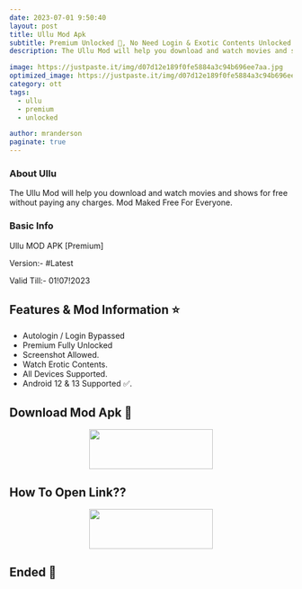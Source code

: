 ```yaml
---
date: 2023-07-01 9:50:40
layout: post
title: Ullu Mod Apk
subtitle: Premium Unlocked 🔞, No Need Login & Exotic Contents Unlocked.
description: The Ullu Mod will help you download and watch movies and shows for free without paying any charges. Mod Maked Free For Everyone.

image: https://justpaste.it/img/d07d12e189f0fe5884a3c94b696ee7aa.jpg
optimized_image: https://justpaste.it/img/d07d12e189f0fe5884a3c94b696ee7aa.jpg
category: ott
tags:
  - ullu
  - premium
  - unlocked

author: mranderson
paginate: true
---
```


### About Ullu 
The Ullu Mod will help you download and watch movies and shows for free without paying any charges. Mod Maked Free For Everyone.

### Basic Info
Ullu MOD APK [Premium]

Version:- #Latest 

Valid Till:- 01!07!2023

<!--page-->

## Features & Mod Information ⭐

- Autologin / Login Bypassed
- Premium Fully Unlocked 
- Screenshot Allowed.
- Watch Erotic Contents.
- All Devices Supported.
- Android 12 & 13 Supported ✅.

## Download Mod Apk 📩

<p align="center"><a href="
https://9qr.de/PkCvkj"><img src="https://img.shields.io/badge/Download-Now-black?&style=for-the-badge&logo=ullu" width="220" height="70.45"></a></p>


## How To Open Link??

<p align="center"><a href="https://t.me/HowToRedirect/5"><img src="https://img.shields.io/badge/HowToOpen-Link-black?&style=for-the-badge&logo=telegram" width="220" height="70.45"></a></p>


## Ended 👀
